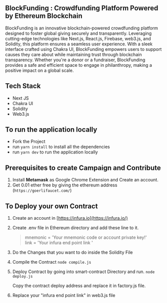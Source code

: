 ## BlockFunding : Crowdfunding Platform Powered by Ethereum Blockchain

BlockFunding is an innovative blockchain-powered crowdfunding platform designed to foster global giving securely and transparently. Leveraging cutting-edge technologies like Next.js, React.js, Firebase, web3.js, and Solidity, this platform ensures a seamless user experience. With a sleek interface crafted using Chakra UI, BlockFunding empowers users to support causes they care about while maintaining trust through blockchain transparency. Whether you're a donor or a fundraiser, BlockFunding provides a safe and efficient space to engage in philanthropy, making a positive impact on a global scale.

## Tech Stack

- Next JS
- Chakra UI
- Solidity
- Web3.js

## To run the application locally

- Fork the Project
- run `yarn install` to install all the dependencies
- run `yarn dev` to run the application locally

## Prerequisites to create Campaign and Contribute

1. Install **Metamask** as Google Chrome Extension and Create an account.
2. Get 0.01 ether free by giving the ethereum address <br>(`https://goerlifaucet.com/`)

## To Deploy your own Contract

1. Create an account in [https://infura.io](https://infura.io/)
2. Create .env file in Ethereum directory and add these line to it.
   > mnemonic = 'Your mnemonic code or account private key!' <br>
   > link = 'Your infura end point link '
3. Do the Changes that you want to do inside the Solidity File
4. Compile the Contract
   `node compile.js`
5. Deploy Contract by going into smart-contract Directory and run.
   `node deploy.js`

   Copy the contract deploy address and replace it in factory.js file.

6. Replace your "infura end point link" in web3.js file
